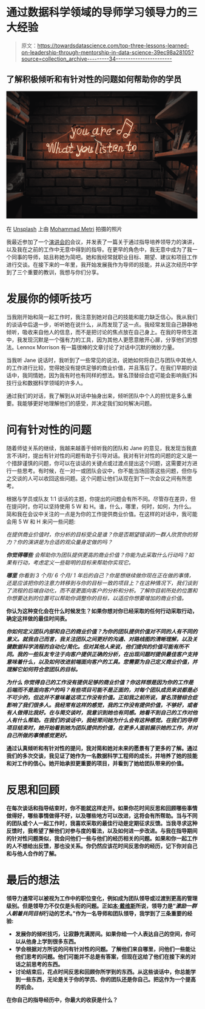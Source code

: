 # 通过数据科学领域的导师学习领导力的三大经验

> 原文：<https://towardsdatascience.com/top-three-lessons-learned-on-leadership-through-mentorship-in-data-science-39ec98a28105?source=collection_archive---------34----------------------->

## 了解积极倾听和有针对性的问题如何帮助你的学员

![](img/01150fefd764196835c03a7eb312f676.png)

在 [Unsplash](https://unsplash.com) 上由 [Mohammad Metri](https://unsplash.com/@mohammadmetri) 拍摄的照片

我最近参加了一个[演讲会的](https://www.toastmasters.org)会议，并发表了一篇关于通过指导培养领导力的演讲，以及我在之前的工作中无意中得到的指导。在更早的角色中，我无意中成为了我一个同事的导师，姑且称她为简吧。她和我经常就职业目标、期望、建议和项目工作进行交谈。在接下来的一年里，我开始发展我作为导师的技能，并从这次经历中学到了三个重要的教训，我想与你们分享。

# 发展你的倾听技巧

当我刚开始和简一起工作时，我注意到她对自己的技能和能力缺乏信心。我从我们的谈话中后退一步，听听她在说什么，从而发现了这一点。我经常发现自己静静地倾听，吸收来自他人的信息，而不是把讨论的焦点放在自己身上。在我的导师生涯中，我发现沉默是一个强有力的工具，因为其他人更愿意敞开心扉，分享他们的想法。Lennox Morrison 有一篇很棒的文章讨论了对话中沉默的微妙力量。

当我听 Jane 说话时，我听到了一些常见的说法，说她如何将自己与团队中其他人的工作进行比较，觉得她没有提供足够的商业价值，并且落后了。在我们早期的谈话中，我同情她，因为我有时也有同样的想法。冒名顶替综合症可能会影响我们科技行业和数据科学领域的许多人。

通过我们的对话，我了解到从对话中抽身出来，倾听团队中个人的担忧是多么重要。我能够更好地理解他们的感受，并决定我们如何解决问题。

# 问有针对性的问题

随着师徒关系的继续，我越来越善于倾听我的团队和 Jane 的意见，我发现当我直言不讳时，提出有针对性的问题有助于引导对话。我对有针对性的问题的定义是一个措辞谨慎的问题，你可以在谈话的关键点或过渡点提出这个问题，这需要对方进行一些思考。有时候，在一对一或团队会议中，你不能当场回答这些问题，但你与之交谈的人可以收回这些问题。这个问题让他们从现在到下一次会议之间有所思考。

根据与学员或队友 1:1 谈话的主题，你提出的问题会有所不同。尽管存在差异，但在提问时，你可以坚持使用 5 W 和 H。谁，什么，哪里，何时，如何，为什么。简和我在会议中关注的一点是为你的工作提供商业价值。在这样的对话中，我可能会用 5 W 和 H 来问一些问题:

*在提供商业价值时，你分析的目标受众是谁？你是否期望错误的一群人欣赏你的努力？你的演讲是为合适的观众量身定做的吗？*

****你觉得哪些*** 会帮助你为团队提供更高的商业价值？你能为此采取什么行动吗？如果有行动，考虑定义一些聪明的目标来帮助你实现它。*

****哪里*** 你看到 3 个月/ 6 个月/ 1 年后的自己？你是想继续做你现在正在做的事情，还是应该把你的注意力转移到与你的目标一致的项目上？在这种情况下，我们谈到了流程的后端自动化，而不是更面向客户的分析和分析。了解你目前所处的位置和你想要达到的位置可以帮助你调整你的目标，以适应你想要增加的商业价值。*

**你认为这种变化会在什么时候发生？如果你想对你已经采取的任何行动采取行动，确定这样做的最佳时间表。**

***你如何定义团队内部和自己的商业价值？为你的团队提供价值对不同的人有不同的意义。就我自己而言，我关注团队之间更好的沟通、对路线图的清晰理解，以及关键数据科学流程的自动化/简化。但对其他人来说，他们提供的价值可能有所不同。我的一些队友专注于向客户提供正确的分析，在出现问题时提供最佳客户支持意味着什么，以及如何改进前端面向客户的工具。您需要为自己定义商业价值，并理解它如何符合您团队的目标。***

******为什么*** 你觉得自己的工作没有提供足够的商业价值？你这样想是因为你的工作是后端而不是面向客户的吗？有些项目可能不是正面的，对每个团队成员来说都是必不可少的，但这并不意味着这项工作没有价值。正如我之前所说，冒名顶替综合症影响了我们很多人。我经常有这样的感觉，我的工作没有提供价值，不够好，或者有人做得比我好。在与简交谈时，我意识到她也有同感。她看不到自己的工作对他人有什么帮助。在我们的谈话中，我经常问她为什么会有这种感觉。在我们的导师项目结束时，她开始看到她为团队提供的价值，在更多人面前展示她的工作，并对自己所做的事情感觉更好。***

**通过认真倾听和有针对性的提问，我对简和她对未来的愿景有了更多的了解。通过我们的多次交谈，我见证了她作为一名数据科学工程师的成长，并培养了她的技能和对工作的信心。她开始承担更重要的项目，并看到了她给团队带来的价值。**

# **反思和回顾**

**在每次谈话和指导结束时，你不能就这样走开。如果你花时间反思和回顾哪些事情做得好，哪些事情做得不好，以及哪些地方可以改进，这将会有所帮助。当与不同的团队或个人一起工作时，我喜欢采取的最佳行动是定期征求反馈。当我寻求这种反馈时，我希望了解他们对参与度的看法，以及如何进一步改进。与我在指导期间的针对性问题类似，我会问他们一些与他们的经历相关的问题。如果和你一起工作的人不想给出反馈，那也没关系。你仍然应该花时间反思你的经历，记下你对自己和与他人合作的了解。**

# **最后的想法**

**领导力通常可以被视为工作中的职位变化，例如成为团队领导或过渡到更高的管理级别。但是领导力不仅仅是头衔的问题。正如[本·戴维斯](https://www.mvorganizing.org/what-is-the-best-definition-of-leadership/)所说，领导力是“*激励一群人朝着共同目标*行动的艺术。”作为一名导师和团队领导，我学到了三条重要的经验:**

*   **发展你的倾听技巧，让寂静充满房间。如果你给一个人表达自己的空间，你可以从他身上学到很多东西。**
*   **学会根据对方所说的问有针对性的问题。了解他们来自哪里，问他们一些能让他们思考的问题。他们可能并不总是有答案，但现在这给了他们在接下来的对话之前思考的东西。**
*   **讨论结束后，花点时间反思和回顾你所学到的东西。从这些谈话中，你总能学到一些东西，无论是关于你的学员、你的团队还是你自己。把这作为一个提高的机会。**

**在你自己的指导经历中，你最大的收获是什么？**